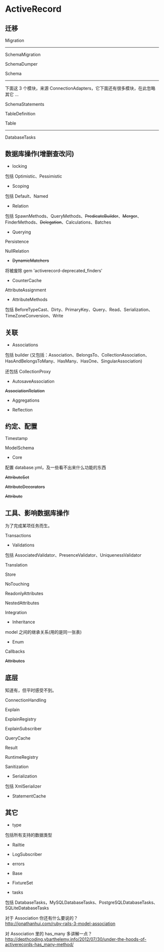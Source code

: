 # ActiveRecord

## 迁移

Migration

---

SchemaMigration

SchemaDumper

Schema

---

下面这 3 个模块，来源 ConnectionAdapters，它下面还有很多模块，在此忽略其它 ...

SchemaStatements

TableDefinition

Table

---

DatabaseTasks

## 数据库操作(增删查改问)

- locking

包括 Optimistic、Pessimistic

- Scoping

包括 Default、Named

- Relation

包括 SpawnMethods、QueryMethods、~~PredicateBuilder~~、~~Merger~~、FinderMethods、~~Delegation~~、Calculations、Batches

- Querying

Persistence

NullRelation

- ~~DynamicMatchers~~

将被废除 gem 'activerecord-deprecated_finders'

- CounterCache

AttributeAssignment

- AttributeMethods

包括 BeforeTypeCast、Dirty、PrimaryKey、Query、Read、Serialization、TimeZoneConversion、Write

## 关联

- Associations

包括 builder (又包括：Association、BelongsTo、CollectionAssociation、HasAndBelongsToMany、HasMany、HasOne、SingularAssociation)

还包括 CollectionProxy

- AutosaveAssociation

~~AssociationRelation~~

- Aggregations

- Reflection

## 约定、配置

Timestamp



ModelSchema

- Core

配置 database.yml，及一些看不出来什么功能的东西



~~AttributeSet~~



~~AttributeDecorators~~

~~Attribute~~

## 工具、影响数据库操作

为了完成某项任务而生。

Transactions

- Validations

包括 AssociatedValidator、PresenceValidator、UniquenessValidator

Translation

Store

NoTouching

ReadonlyAttributes



NestedAttributes

Integration

- Inheritance

model 之间的继承关系(用的是同一张表)



- Enum

Callbacks

~~Attributes~~

## 底层

知道有，但平时感受不到。

ConnectionHandling

Explain

ExplainRegistry

ExplainSubscriber

QueryCache

Result

RuntimeRegistry

Sanitization

- Serialization

包括 XmlSerializer

- StatementCache




## 其它

- type

包括所有支持的数据类型

- Railtie

- LogSubscriber

- errors

- Base

- FixtureSet

- tasks

包括 DatabaseTasks，MySQLDatabaseTasks、PostgreSQLDatabaseTasks、SQLiteDatabaseTasks

对于 Association 你还有什么要说的？  
http://jonathanhui.com/ruby-rails-3-model-association

对 Association 里的 has_many 多讲解一点？  
http://depthcoding.ybarthelemy.info/2012/07/30/under-the-hoods-of-activerecords-has_many-method/

